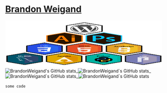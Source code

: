 <!--**BrandonWeigand/BrandonWeigand** (this file) appears on your GitHub profile.-->
<h1 width="500"><a href="https://brandonweigand.github.io/BrandonWeigand/">Brandon Weigand</a></h1>
<img src="./img/web_stack.svg" alt="webstack icons" width="500" height="150">
<!-- original img size width="62" height="70" 
<img src="./img/hex_apache.svg" alt="webstack icon _apache." align="top" width="18" height="20">_<img src="./img/hex_css3.svg" alt="webstack icon _css3." align="top" width="18" height="20">_<img src="./img/hex_html5.svg" alt="webstack icon _html5." align="top" width="18" height="20">_<img src="./img/hex_illustrator.svg" alt="webstack icon _illustrator." align="top" width="18" height="20">_<img src="./img/hex_js.svg" alt="webstack icon _js." align="top" width="18" height="20">_<img src="./img/hex_mysql.svg" alt="webstack icon _mysql." align="top" width="18" height="20">_<img src="./img/hex_photoshop.svg" alt="webstack icon _photoshop." align="top" width="18" height="20">_<img src="./img/hex_php.svg" alt="webstack icon _php." align="top" width="18" height="20">_<img src="./img/hex_wordpress.svg" alt="webstack icon _wordpress." align="top" width="18" height="20">
-->
<br>
<img src="https://github-readme-stats.vercel.app/api?username=BrandonWeigand&theme=vision-friendly-dark&show_icons=true" alt="BrandonWeigand's GitHub stats" height="100" width="300">_<img src="https://github-readme-stats.vercel.app/api/top-langs/?username=BrandonWeigand&theme=vision-friendly-dark&show_icons=true" alt="BrandonWeigand`s GitHub stats" height="100" width="200">_<img src="https://github-readme-stats.vercel.app/api/pin/?username=BrandonWeigand&theme=vision-friendly-dark&show_icons=true&repo=SAVCL" alt="BrandonWeigand`s GitHub stats" height="100" width="500">_<img src="https://github-readme-stats.vercel.app/api/pin/?username=BrandonWeigand&theme=vision-friendly-dark&show_icons=true&repo=FLIP" alt="BrandonWeigand`s GitHub stats" height="100"  width="500">

`some code`
